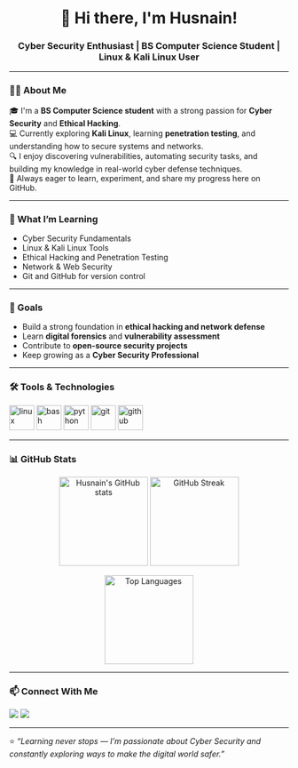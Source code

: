 <!-- Header Section -->
<h1 align="center">👋 Hi there, I'm Husnain!</h1>
<h3 align="center">Cyber Security Enthusiast | BS Computer Science Student | Linux & Kali Linux User</h3>

---

### 👨‍💻 About Me
🎓 I'm a **BS Computer Science student** with a strong passion for **Cyber Security** and **Ethical Hacking**.  
💻 Currently exploring **Kali Linux**, learning **penetration testing**, and understanding how to secure systems and networks.  
🔍 I enjoy discovering vulnerabilities, automating security tasks, and building my knowledge in real-world cyber defense techniques.  
🌱 Always eager to learn, experiment, and share my progress here on GitHub.

---

### 🧠 What I’m Learning
- Cyber Security Fundamentals  
- Linux & Kali Linux Tools  
- Ethical Hacking and Penetration Testing  
- Network & Web Security  
- Git and GitHub for version control  

---

### 🎯 Goals
- Build a strong foundation in **ethical hacking and network defense**  
- Learn **digital forensics** and **vulnerability assessment**  
- Contribute to **open-source security projects**  
- Keep growing as a **Cyber Security Professional**

---

### 🛠️ Tools & Technologies
<p align="left">
  <img src="https://cdn.jsdelivr.net/gh/devicons/devicon/icons/linux/linux-original.svg" alt="linux" width="45" height="45"/>
  <img src="https://cdn.jsdelivr.net/gh/devicons/devicon/icons/bash/bash-original.svg" alt="bash" width="45" height="45"/>
  <img src="https://cdn.jsdelivr.net/gh/devicons/devicon/icons/python/python-original.svg" alt="python" width="45" height="45"/>
  <img src="https://cdn.jsdelivr.net/gh/devicons/devicon/icons/git/git-original.svg" alt="git" width="45" height="45"/>
  <img src="https://cdn.jsdelivr.net/gh/devicons/devicon/icons/github/github-original.svg" alt="github" width="45" height="45"/>
</p>

---

### 📊 GitHub Stats
<p align="center">
  <img src="https://github-readme-stats.vercel.app/api?username=HusnainCS&show_icons=true&theme=tokyonight" alt="Husnain's GitHub stats" height="160px"/>
  <img src="https://github-readme-streak-stats.herokuapp.com/?user=HusnainCS&theme=tokyonight" alt="GitHub Streak" height="160px"/>
</p>

<p align="center">
  <img src="https://github-readme-stats.vercel.app/api/top-langs/?username=HusnainCS&layout=compact&theme=tokyonight" alt="Top Languages" height="160px"/>
</p>

---

### 📫 Connect With Me
<p align="left">
  <a href="mailto:husnian.cs@gmail.com"><img src="https://img.shields.io/badge/Email-husnian.cs%40gmail.com-blue?style=for-the-badge&logo=gmail"/></a>
  <a href="https://www.linkedin.com/in/husnain-ali-7a4761369" target="_blank"><img src="https://img.shields.io/badge/LinkedIn-Husnain%20Ali-blue?style=for-the-badge&logo=linkedin"/></a>
</p>

---

⭐ *“Learning never stops — I’m passionate about Cyber Security and constantly exploring ways to make the digital world safer.”*
